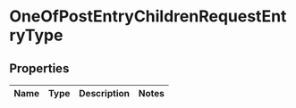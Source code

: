 # OneOfPostEntryChildrenRequestEntryType

## Properties
Name | Type | Description | Notes
------------ | ------------- | ------------- | -------------
